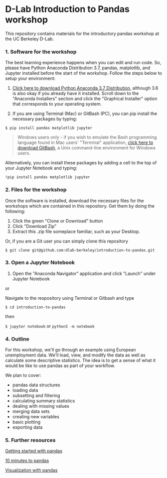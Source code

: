 # D-Lab Introduction to Pandas workshop

This repository contains materials for the introductory pandas workshop at the UC Berkeley D-Lab.

### 1. Software for the workshop

The best learning experience happens when you can edit and run code. So, please have Python Anaconda Distribution 3.7, pandas, matplotlib, and Jupyter installed before the start of the workshop. Follow the steps below to setup your environment: 

1. [Click here to download Python Anaconda 3.7 Distribution](https://www.anaconda.com/products/individual), although 3.6 is also okay if you already have it installed. Scroll down to the "Anaconda Installers" section and click the "Graphical Installer" option that corresponds to your operating system. 

2. If you are using Terminal (Mac) or GitBash (PC), you can pip install the necessary packages by typing: 

`$ pip install pandas matplotlib jupyter`

> Windows users only - if you wish to emulate the Bash programming language found in Mac users' "Terminal" application, [click here to download GitBash](https://git-scm.com/downloads), a Unix command-line environment for Windows users. 

Alternatively, you can install these packages by adding a cell to the top of your Jupyter Notebook and typing: 

`!pip install pandas matplotlib jupyter`

### 2. Files for the workshop

Once the software is installed, download the necessary files for the workshops which are contained in this repository. Get them by doing the following:

1. Click the green "Clone or Download" button
2. Click "Download Zip"
3. Extract this .zip file someplace familiar, such as your Desktop. 

Or, if you are a Git user you can simply clone this repository

`$ git clone git@github.com:dlab-berkeley/introduction-to-pandas.git`

### 3. Open a Jupyter Notebook

1. Open the "Anaconda Navigator" application and click "Launch" under Jupyter Notebook

or

Navigate to the respository using Terminal or Gitbash and type

`$ cd introduction-to-pandas`

then

`$ jupyter notebook` or `python3 -m notebook`

### 4. Outline

For this workshop, we'll go through an example using European unemployment data. We'll load, view, and modify the data as well as calculate some descriptive statistics. The idea is to get a sense of what it would be like to use pandas as part of your workflow.

We plan to cover:

* pandas data structures
* loading data
* subsetting and filtering
* calculating summary statistics
* dealing with missing values
* merging data sets
* creating new variables
* basic plotting
* exporting data

### 5. Further resources

[Getting started with pandas](http://pandas.pydata.org/pandas-docs/stable/)

[10 minutes to pandas](https://pandas.pydata.org/pandas-docs/stable/getting_started/10min.html)

[Visualization with pandas](https://pandas.pydata.org/pandas-docs/stable/user_guide/visualization.html)
